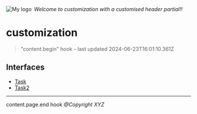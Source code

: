 <div style="display:flex; align-items:center;">
  <img alt="My logo" src="https://placehold.co/100x50" style="margin-right: .5em;" />
  <em>Welcome to customization with a customised header partial!!</em>
</div>

# customization

> "content.begin" hook - last updated 2024-06-23T16:01:10.361Z

## Interfaces

- [Task](Interface.Task.md)
- [Task2](Interface.Task2.md)

***
content.page.end hook *@Copyright XYZ*
